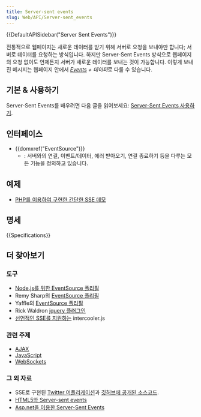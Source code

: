 ```yaml
---
title: Server-sent events
slug: Web/API/Server-sent_events
---
```

{{DefaultAPISidebar("Server Sent Events")}}

전통적으로 웹페이지는 새로운 데이터를 받기 위해 서버로 요청을 보내야만 합니다; 서버로 데이터를 요청하는 방식입니다. 하지만 Server-Sent Events 방식으로 웹페이지의 요청 없이도 언제든지 서버가 새로운 데이터를 보내는 것이 가능합니다. 이렇게 보내진 메시지는 웹페이지 안에서 *[Events](/ko/docs/DOM/event) + 데이터*로 다룰 수 있습니다.

## 기본 & 사용하기

Server-Sent Events를 배우려면 다음 글을 읽어보세요: [Server-Sent Events 사용하기](/ko/docs/Web/API/Server-sent_events/Using_server-sent_events).

## 인터페이스

- {{domxref("EventSource")}}
  - : 서버와의 연결, 이벤트/데이터, 에러 받아오기, 연결 종료하기 등을 다루는 모든 기능을 정의하고 있습니다.

## 예제

- [PHP를 이용하여 구현한 간단한 SSE 데모](https://github.com/mdn/dom-examples/tree/master/server-sent-events)

## 명세

{{Specifications}}

## 더 찾아보기

### 도구

- [Node.js를 위한 EventSource 폴리필](https://github.com/EventSource/eventsource)
- Remy Sharp의 [EventSource 폴리필](https://github.com/remy/polyfills/blob/master/EventSource.js)
- Yaffle의 [EventSource 폴리필](https://github.com/Yaffle/EventSource)
- Rick Waldron [jquery 플러그인](https://github.com/rwldrn/jquery.eventsource)
- [선언적인 SSE를 지원하는](http://intercoolerjs.org/docs.html#sse) intercooler.js

### 관련 주제

- [AJAX](/ko/docs/AJAX)
- [JavaScript](/ko/docs/JavaScript)
- [WebSockets](/ko/docs/WebSockets)

### 그 외 자료

- SSE로 구현된 [Twitter 어플리케이션](http://hacks.mozilla.org/2011/06/a-wall-powered-by-eventsource-and-server-sent-events/)과 [깃허브에 공개된 소스코드](https://github.com/mozilla/webowonder-demos/tree/master/demos/friends%20timeline).
- [HTML5와 Server-sent events](http://dsheiko.com/weblog/html5-and-server-sent-events)
- [Asp.net을 이용한 Server-Sent Events](http://rajudasa.blogspot.in/2012/05/html5-server-sent-events-using-aspnet.html)
